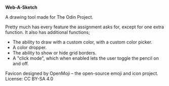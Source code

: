**Web-A-Sketch**

A drawing tool made for The Odin Project.

Pretty much has every feature the assignment asks for, except for one extra function. It also has additional functions;

* The ability to draw with a custom color, with a custom color picker.
* A color dropper.
* The ability to show or hide grid borders.
* A "click mode", which when enabled lets the user toggle the pencil on and off.

Favicon designed by OpenMoji – the open-source emoji and icon project. License: CC BY-SA 4.0